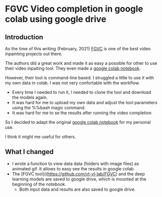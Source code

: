 # FGVC Video completion in google colab using google drive

## Introduction

As the time of this writing (February, 2021) [FGVC](https://github.com/vt-vl-lab/FGVC) is one of the best video inpainting projects out there.

The authors did a great work and made it as easy a possible for other to use their video inpaiting tool. They even made a [google colab notebook](https://colab.research.google.com/drive/1pb6FjWdwq_q445rG2NP0dubw7LKNUkqc?usp=sharing).

However, their tool is command-line based. I struggled a little to use it with my own data in colab. I was not very confortable with the workflow.
 - Every time I needed to run it, I needed to clone the tool and download the models again.
 - It was hard for me to upload my own data and adjust the tool parameters using the %%bash magic command.
 - It was hard for me to se the results after running the video completion

So I decided to adapt the original [google colab notebook](https://colab.research.google.com/drive/1pb6FjWdwq_q445rG2NP0dubw7LKNUkqc?usp=sharing) for my personal use.

I think it might me useful for others.

## What I changed
 - I wrote a function to view data data (folders with image files) as animated gif. It allows to easy see the results in google colab
 - The [FGVC tool]((https://github.com/vt-vl-lab/FGVC) and the deep learning models are saved to google drive, which is mounted at the beginning of the notebook.
   - Both input data and results are also saved to google drive.

